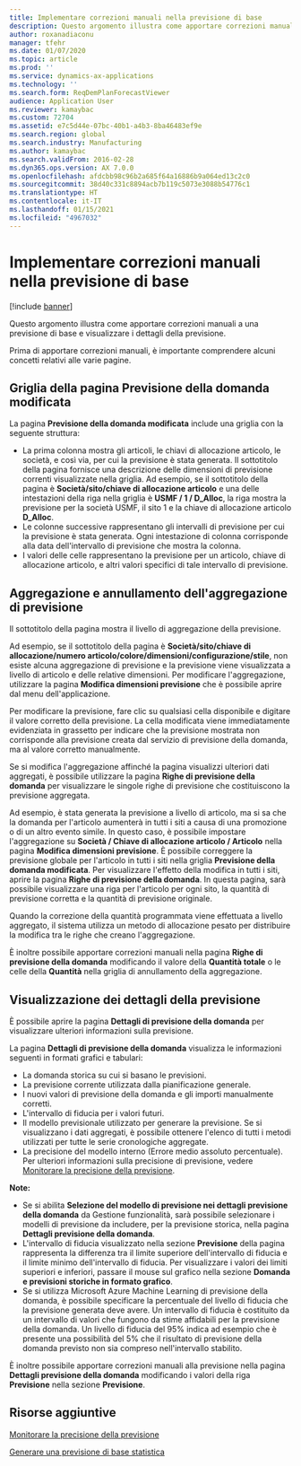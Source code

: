 ```yaml
---
title: Implementare correzioni manuali nella previsione di base
description: Questo argomento illustra come apportare correzioni manuali a una previsione di base e visualizzare i dettagli della previsione.
author: roxanadiaconu
manager: tfehr
ms.date: 01/07/2020
ms.topic: article
ms.prod: ''
ms.service: dynamics-ax-applications
ms.technology: ''
ms.search.form: ReqDemPlanForecastViewer
audience: Application User
ms.reviewer: kamaybac
ms.custom: 72704
ms.assetid: e7c5d44e-07bc-40b1-a4b3-8ba46483ef9e
ms.search.region: global
ms.search.industry: Manufacturing
ms.author: kamaybac
ms.search.validFrom: 2016-02-28
ms.dyn365.ops.version: AX 7.0.0
ms.openlocfilehash: afdcbb98c96b2a685f64a16886b9a064ed13c2c0
ms.sourcegitcommit: 38d40c331c8894acb7b119c5073e3088b54776c1
ms.translationtype: HT
ms.contentlocale: it-IT
ms.lasthandoff: 01/15/2021
ms.locfileid: "4967032"
---
```

# <a name="make-manual-adjustments-to-the-baseline-forecast"></a>Implementare correzioni manuali nella previsione di base

[!include [banner](../includes/banner.md)]

Questo argomento illustra come apportare correzioni manuali a una previsione di base e visualizzare i dettagli della previsione. 

Prima di apportare correzioni manuali, è importante comprendere alcuni concetti relativi alle varie pagine.

## <a name="grid-on-the-adjusted-demand-forecast-page"></a>Griglia della pagina Previsione della domanda modificata
La pagina **Previsione della domanda modificata** include una griglia con la seguente struttura:

-   La prima colonna mostra gli articoli, le chiavi di allocazione articolo, le società, e così via, per cui la previsione è stata generata. Il sottotitolo della pagina fornisce una descrizione delle dimensioni di previsione correnti visualizzate nella griglia. Ad esempio, se il sottotitolo della pagina è **Società/sito/chiave di allocazione articolo** e una delle intestazioni della riga nella griglia è **USMF / 1 / D\_Alloc**, la riga mostra la previsione per la società USMF, il sito 1 e la chiave di allocazione articolo **D\_Alloc**.
-   Le colonne successive rappresentano gli intervalli di previsione per cui la previsione è stata generata. Ogni intestazione di colonna corrisponde alla data dell'intervallo di previsione che mostra la colonna.
-   I valori delle celle rappresentano la previsione per un articolo, chiave di allocazione articolo, e altri valori specifici di tale intervallo di previsione.

## <a name="forecast-aggregation-and-de-aggregation"></a>Aggregazione e annullamento dell'aggregazione di previsione
Il sottotitolo della pagina mostra il livello di aggregazione della previsione. 

Ad esempio, se il sottotitolo della pagina è **Società/sito/chiave di allocazione/numero articolo/colore/dimensioni/configurazione/stile**, non esiste alcuna aggregazione di previsione e la previsione viene visualizzata a livello di articolo e delle relative dimensioni. Per modificare l'aggregazione, utilizzare la pagina **Modifica dimensioni previsione** che è possibile aprire dal menu dell'applicazione. 

Per modificare la previsione, fare clic su qualsiasi cella disponibile e digitare il valore corretto della previsione. La cella modificata viene immediatamente evidenziata in grassetto per indicare che la previsione mostrata non corrisponde alla previsione creata dal servizio di previsione della domanda, ma al valore corretto manualmente. 

Se si modifica l'aggregazione affinché la pagina visualizzi ulteriori dati aggregati, è possibile utilizzare la pagina **Righe di previsione della domanda** per visualizzare le singole righe di previsione che costituiscono la previsione aggregata. 

Ad esempio, è stata generata la previsione a livello di articolo, ma si sa che la domanda per l'articolo aumenterà in tutti i siti a causa di una promozione o di un altro evento simile. In questo caso, è possibile impostare l'aggregazione su **Società / Chiave di allocazione articolo / Articolo** nella pagina **Modifica dimensioni previsione**. È possibile correggere la previsione globale per l'articolo in tutti i siti nella griglia **Previsione della domanda modificata**. Per visualizzare l'effetto della modifica in tutti i siti, aprire la pagina **Righe di previsione della domanda**. In questa pagina, sarà possibile visualizzare una riga per l'articolo per ogni sito, la quantità di previsione corretta e la quantità di previsione originale. 

Quando la correzione della quantità programmata viene effettuata a livello aggregato, il sistema utilizza un metodo di allocazione pesato per distribuire la modifica tra le righe che creano l'aggregazione. 

È inoltre possibile apportare correzioni manuali nella pagina **Righe di previsione della domanda** modificando il valore della **Quantità totale** o le celle della **Quantità** nella griglia di annullamento della aggregazione.

## <a name="viewing-details-of-the-forecast"></a>Visualizzazione dei dettagli della previsione
È possibile aprire la pagina **Dettagli di previsione della domanda** per visualizzare ulteriori informazioni sulla previsione. 

La pagina **Dettagli di previsione della domanda** visualizza le informazioni seguenti in formati grafici e tabulari:

-   La domanda storica su cui si basano le previsioni.
-   La previsione corrente utilizzata dalla pianificazione generale.
-   I nuovi valori di previsione della domanda e gli importi manualmente corretti.
-   L'intervallo di fiducia per i valori futuri.
-   Il modello previsionale utilizzato per generare la previsione. Se si visualizzano i dati aggregati, è possibile ottenere l'elenco di tutti i metodi utilizzati per tutte le serie cronologiche aggregate.
-   La precisione del modello interno (Errore medio assoluto percentuale). Per ulteriori informazioni sulla precisione di previsione, vedere [Monitorare la precisione della previsione](monitor-forecast-accuracy.md).

**Note:**

-   Se si abilita **Selezione del modello di previsione nei dettagli previsione della domanda** da Gestione funzionalità, sarà possibile selezionare i modelli di previsione da includere, per la previsione storica, nella pagina **Dettagli previsione della domanda**.
-   L'intervallo di fiducia visualizzato nella sezione **Previsione** della pagina rappresenta la differenza tra il limite superiore dell'intervallo di fiducia e il limite minimo dell'intervallo di fiducia. Per visualizzare i valori dei limiti superiori e inferiori, passare il mouse sul grafico nella sezione **Domanda e previsioni storiche in formato grafico**.
-   Se si utilizza Microsoft Azure Machine Learning di previsione della domanda, è possibile specificare la percentuale del livello di fiducia che la previsione generata deve avere. Un intervallo di fiducia è costituito da un intervallo di valori che fungono da stime affidabili per la previsione della domanda. Un livello di fiducia del 95% indica ad esempio che è presente una possibilità del 5% che il risultato di previsione della domanda previsto non sia compreso nell'intervallo stabilito.

È inoltre possibile apportare correzioni manuali alla previsione nella pagina **Dettagli previsione della domanda** modificando i valori della riga **Previsione** nella sezione **Previsione**.

<a name="additional-resources"></a>Risorse aggiuntive
--------

[Monitorare la precisione della previsione](monitor-forecast-accuracy.md)

[Generare una previsione di base statistica](generate-statistical-baseline-forecast.md)



